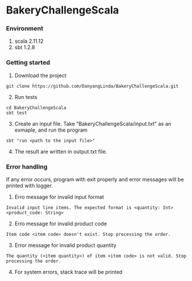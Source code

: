 # BakeryChallengeScala

### Environment
1. scala 2.11.12
2. sbt 1.2.8

### Getting started
1. Download the project
```
git clone https://github.com/DanyangLinda/BakeryChallengeScala.git
```
2. Run tests
```
cd BakeryChallengeScala
sbt test
```
3. Create an input file. Take "BakeryChallengeScala/input.txt" as an exmaple, and run the program 
```
sbt "run <path to the input file>"
```
4. The result are written in output.txt file.

### Error handling
If any error occurs, program with exit properly and error messages will be printed with logger.
1. Erro message for invalid input format
```
Invalid input line items. The expected format is <quantity: Int> <product_code: String>
```
2. Erro message for invalid product code 
```
Item code <item code> doesn't exist. Stop processing the order.
```
3. Error message for invalid product quantity
```
The quantity (<item quantity>) of item <item code> is not valid. Stop processing the order.
```
4. For system errors, stack trace will be printed
